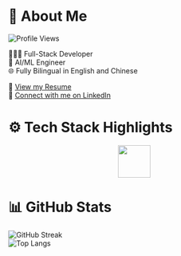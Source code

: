 # 👋 About Me 
![Profile Views](https://komarev.com/ghpvc/?username=RoyH11&color=blue) 

👨🏻‍💻 Full-Stack Developer\
🤖 AI/ML Engineer\
🌐 Fully Bilingual in English and Chinese

📄 [View my Resume](https://royh11.github.io/assets/resume/Roy_Huang_Resume.pdf
) \
🔗 [Connect with me on LinkedIn](https://www.linkedin.com/in/royhuang11/)

# ⚙️ Tech Stack Highlights
<p align="center">
  <img src="https://skillicons.dev/icons?i=js,python,java,cpp,react,flask,postgres,pytorch,docker,linux,git" height="65">
</p>

# 📊 GitHub Stats
![GitHub Streak](https://nirzak-streak-stats.vercel.app/?user=royh11&theme=vision-friendly-dark) <br>
![Top Langs](https://github-readme-stats.vercel.app/api/top-langs/?username=royh11&theme=vision-friendly-dark&layout=compact&hide=Jupyter%20Notebook,css,scss,html)
